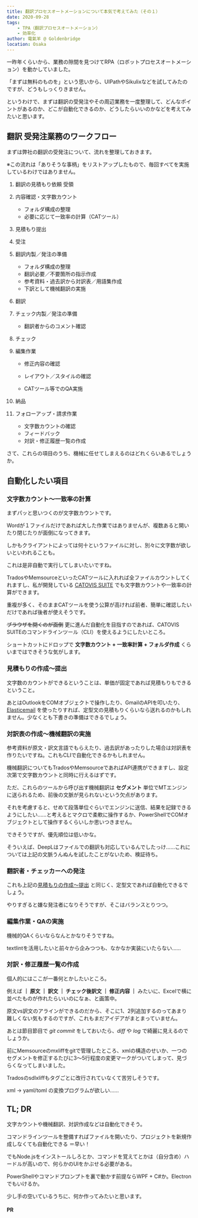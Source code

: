 ```yaml
---
title: 翻訳プロセスオートメーションについて本気で考えてみた（その１）
date: 2020-09-28
tags: 
    - TPA（翻訳プロセスオートメーション）
    - 効率化
author: 電氣羊 @ Goldenbridge
location: Osaka
---
```




一昨年くらいから、業務の隙間を見つけてRPA（ロボットプロセスオートメーション）を動かしていました。

「まずは無料のものを」という思いから、UIPathやSikulixなどを試してみたのですが、どうもしっくりきません。

というわけで、まずは翻訳の受発注やその周辺業務を一度整理して、どんなポイントがあるのか、どこが自動化できるのか、どうしたらいいのかなどを考えてみたいと思います。

## 翻訳 受発注業務のワークフロー

まずは弊社の翻訳の受発注について、流れを整理しておきます。

※この流れは「ありそうな事柄」をリストアップしたもので、毎回すべてを実施しているわけではありません。

1. 翻訳の見積もり依頼 受領

2. 内容確認・文字数カウント

   - フォルダ構成の整理
   - 必要に応じて一致率の計算（CATツール）

3. 見積もり提出

4. 受注

5. 翻訳内製／発注の準備

   - フォルダ構成の整理
   - 翻訳必要／不要箇所の指示作成
   - 参考資料・過去訳から対訳表／用語集作成
   - 下訳として機械翻訳の実施

6. 翻訳

7. チェック内製／発注の準備

   - 翻訳者からのコメント確認

8. チェック

9. 編集作業

   - 修正内容の確認

   - レイアウト／スタイルの確認
   - CATツール等でのQA実施

10. 納品

11. フォローアップ・請求作業

    - 文字数カウントの確認
    - フィードバック
    - 対訳・修正履歴一覧の作成

さて、これらの項目のうち、機械に任せてしまえるのはどれくらいあるでしょうか。

## 自動化したい項目

### 文字数カウント～一致率の計算

まずパッと思いつくのが文字数カウントです。

Wordが１ファイルだけであれば大した作業ではありませんが、複数あると開いたり閉じたりが面倒になってきます。

しかもクライアントによっては何十というファイルに対し、別々に文字数が欲しいといわれることも。

これは是非自動で実行してしまいたいですね。

TradosやMemsourceといったCATツールに入れれば全ファイルカウントしてくれますし、私が開発している [CATOVIS SUITE](https://catovis.com) でも文字数カウントや一致率の計算ができます。

重複が多く、そのままCATツールを使う公算が高ければ前者、簡単に確認したいだけであれば後者が使えそうです。

~~ブラウザを開くのが面倒~~ 更に進んだ自動化を目指すのであれば、CATOVIS SUITEのコマンドラインツール（CLI）を使えるようにしたいところ。

ショートカットにドロップで **文字数カウント + 一致率計算 + フォルダ作成**  くらいまではできそうな気がします。

### 見積もりの作成～提出

文字数のカウントができるということは、単価が固定であれば見積もりもできるということ。

あとはOutlookをCOMオブジェクトで操作したり、GmailのAPIを叩いたり、[Elasticemail](https://www.794562.xyz/pg/2020/06/25/web-form/#elastic-email) を使ったりすれば、定型文の見積もりくらいなら送れるのかもしれません。少なくとも下書きの準備はできるでしょう。

### 対訳表の作成～機械翻訳の実施

参考資料が原文・訳文言語でもらえたり、過去訳があったりした場合は対訳表を作りたいですね。これもCLIで自動化できるかもしれません。

機械翻訳についてもTradosやMemsourceであればAPI連携ができますし、設定次第で文字数カウントと同時に行えるはずです。

ただ、これらのツールから呼び出す機械翻訳は **セグメント** 単位でMTエンジンに送られるため、前後の文脈が見られないという欠点があります。

それを考慮すると、せめて段落単位ぐらいでエンジンに送信、結果を記録できるようにしたい……と考えるとマクロで柔軟に操作するか、PowerShellでCOMオブジェクトとして操作するくらいしか思いつきません。

できそうですが、優先順位は低いかな。

そういえば、DeepLはファイルでの翻訳も対応しているんでしたっけ……これについては上記の文脈うんぬんを試したことがないため、検証待ち。

### 翻訳者・チェッカーへの発注

これも上記の[見積もりの作成～提出](#見積もりの作成～提出) と同じく、定型文であれば自動化できるでしょう。

やりすぎると嫌な発注者になりそうですが、そこはバランスとりつつ。

### 編集作業・QAの実施

機械的QAくらいならなんとかなりそうですね。

textlintを活用したいと前々から企みつつも、なかなか実装にいたらない……

### 対訳・修正履歴一覧の作成

個人的にはここが一番何とかしたいところ。

例えば **｜ 原文 ｜ 訳文 ｜ チェック後訳文 ｜ 修正内容 ｜** みたいに、Excelで横に並べたものが作れたらいいのになぁ、と画策中。

原文vs訳文のアラインができるのだから、そこに1、2列追加するのってあまり難しくない気もするのですが、これもまだアイデアがまとまっていません。

あとは節目節目で *git commit* をしておいたら、*diff* や *log* で綺麗に見えるのでしょうか。

前にMemsourceのmxliffをgitで管理したところ、xmlの構造のせいか、一つのセグメントを修正するたびに3～5行程度の変更マークがついてしまって、見づらくなってしまいました。

Tradosのsdlxliffもタグごとに改行されていなくて苦労しそうです。

xml → yaml/toml の変換プログラムが欲しい……

## TL; DR

文字カウントや機械翻訳、対訳作成などは自動化できそう。

コマンドラインツールを整備すればファイルを開いたり、プロジェクトを新規作成しなくても自動化できる ＝早い！

でもNode.jsをインストールしろとか、コマンドを覚えてとかは（自分含め）ハードルが高いので、何らかのUIをかぶせる必要がある。

PowerShellやコマンドプロンプトを裏で動かす前提ならWPF + C#か。Electronでもいけるか。

少し手の空いているうちに、何か作ってみたいと思います。

#### PR
<ad-text ad="ps"></ad-text>

<ad-link ad="ps"></ad-link>
<ad-link-box ad="audible"></ad-link-box>

<!-- <call-adsense /> -->

<ins class="adsbygoogle"
   style="display:block"
   data-ad-client="ca-pub-8191791677165952"
   data-ad-slot="1346118565"
   data-ad-format="auto"
data-full-width-responsive="true"></ins>
<script>
     (adsbygoogle = window.adsbygoogle || []).push({});
</script>

<link-to></link-to>